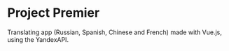 # Project Premier

Translating app (Russian, Spanish, Chinese and French) made with Vue.js, using the YandexAPI.
